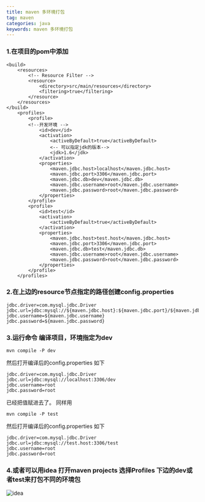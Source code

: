 ```yaml
---
title: maven 多环境打包
tag: maven
categories: java
keywords: maven 多环境打包
---
```

### 1.在项目的pom中添加
```
<build>
    <resources>
        <!-- Resource Filter -->
        <resource>
            <directory>src/main/resources</directory>
            <filtering>true</filtering>
        </resource>
    </resources>
</build>
    <profiles>
        <profile>
        <!--开发环境 -->
            <id>dev</id>
            <activation>
                <activeByDefault>true</activeByDefault>
                <-- 可以指定jdk的版本-->
                <jdk>1.6</jdk>
            </activation>
            <properties>
                <maven.jdbc.host>localhost</maven.jdbc.host>
                <maven.jdbc.port>3306</maven.jdbc.port>
                <maven.jdbc.db>dev</maven.jdbc.db>
                <maven.jdbc.username>root</maven.jdbc.username>
                <maven.jdbc.password>root</maven.jdbc.password>
            </properties>
        </profile>
        <profile>
            <id>test</id>
            <activation>
                <activeByDefault>true</activeByDefault>
            </activation>
            <properties>
                <maven.jdbc.host>test.host</maven.jdbc.host>
                <maven.jdbc.port>3306</maven.jdbc.port>
                <maven.jdbc.db>test</maven.jdbc.db>
                <maven.jdbc.username>root</maven.jdbc.username>
                <maven.jdbc.password>root</maven.jdbc.password>
            </properties>
        </profile>
    </profiles>
```
<!-- more -->
### 2.在上边的resource节点指定的路径创建config.properties

```
jdbc.driver=com.mysql.jdbc.Driver
jdbc.url=jdbc:mysql://${maven.jdbc.host}:${maven.jdbc.port}/${maven.jdbc.db}
jdbc.username=${maven.jdbc.username}
jdbc.password=${maven.jdbc.password}
```
### 3.运行命令 编译项目，环境指定为dev
```
mvn compile -P dev
```

然后打开编译后的config.properties    如下
```
jdbc.driver=com.mysql.jdbc.Driver
jdbc.url=jdbc:mysql://localhost:3306/dev
jdbc.username=root
jdbc.password=root
```
已经把值赋进去了。
同样用
```
mvn compile -P test
```
然后打开编译后的config.properties    如下
```
jdbc.driver=com.mysql.jdbc.Driver
jdbc.url=jdbc:mysql://test.host:3306/test
jdbc.username=root
jdbc.password=root
```
### 4.或者可以用idea 打开maven projects 选择Profiles 下边的dev或者test来打包不同的环境包
![idea](/uploads/article/201610201.png)
